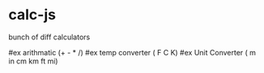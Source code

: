 # calc-js
bunch of diff calculators

#ex arithmatic (+ - * /)
#ex temp converter ( F C K)
#ex Unit Converter ( m in cm km ft mi)
